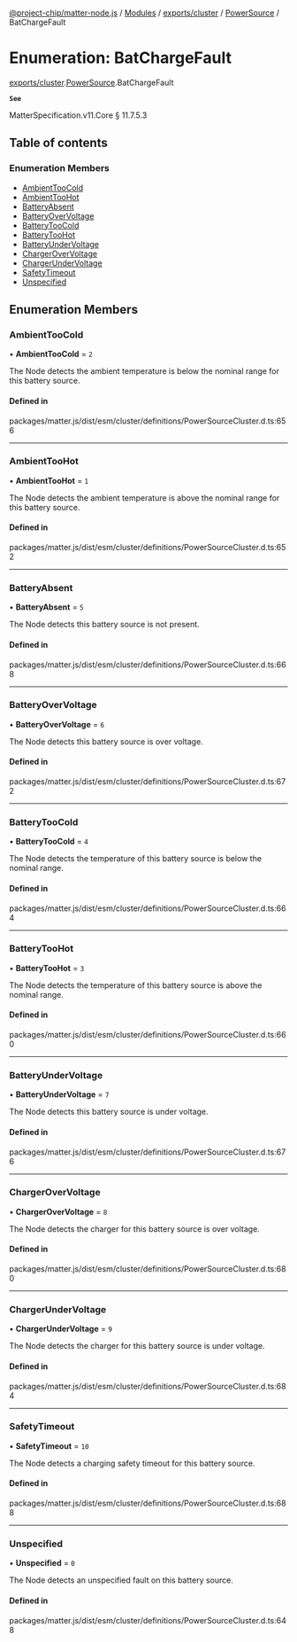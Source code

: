 [@project-chip/matter-node.js](../README.md) / [Modules](../modules.md) / [exports/cluster](../modules/exports_cluster.md) / [PowerSource](../modules/exports_cluster.PowerSource.md) / BatChargeFault

# Enumeration: BatChargeFault

[exports/cluster](../modules/exports_cluster.md).[PowerSource](../modules/exports_cluster.PowerSource.md).BatChargeFault

**`See`**

MatterSpecification.v11.Core § 11.7.5.3

## Table of contents

### Enumeration Members

- [AmbientTooCold](exports_cluster.PowerSource.BatChargeFault.md#ambienttoocold)
- [AmbientTooHot](exports_cluster.PowerSource.BatChargeFault.md#ambienttoohot)
- [BatteryAbsent](exports_cluster.PowerSource.BatChargeFault.md#batteryabsent)
- [BatteryOverVoltage](exports_cluster.PowerSource.BatChargeFault.md#batteryovervoltage)
- [BatteryTooCold](exports_cluster.PowerSource.BatChargeFault.md#batterytoocold)
- [BatteryTooHot](exports_cluster.PowerSource.BatChargeFault.md#batterytoohot)
- [BatteryUnderVoltage](exports_cluster.PowerSource.BatChargeFault.md#batteryundervoltage)
- [ChargerOverVoltage](exports_cluster.PowerSource.BatChargeFault.md#chargerovervoltage)
- [ChargerUnderVoltage](exports_cluster.PowerSource.BatChargeFault.md#chargerundervoltage)
- [SafetyTimeout](exports_cluster.PowerSource.BatChargeFault.md#safetytimeout)
- [Unspecified](exports_cluster.PowerSource.BatChargeFault.md#unspecified)

## Enumeration Members

### AmbientTooCold

• **AmbientTooCold** = ``2``

The Node detects the ambient temperature is below the nominal range for this battery source.

#### Defined in

packages/matter.js/dist/esm/cluster/definitions/PowerSourceCluster.d.ts:656

___

### AmbientTooHot

• **AmbientTooHot** = ``1``

The Node detects the ambient temperature is above the nominal range for this battery source.

#### Defined in

packages/matter.js/dist/esm/cluster/definitions/PowerSourceCluster.d.ts:652

___

### BatteryAbsent

• **BatteryAbsent** = ``5``

The Node detects this battery source is not present.

#### Defined in

packages/matter.js/dist/esm/cluster/definitions/PowerSourceCluster.d.ts:668

___

### BatteryOverVoltage

• **BatteryOverVoltage** = ``6``

The Node detects this battery source is over voltage.

#### Defined in

packages/matter.js/dist/esm/cluster/definitions/PowerSourceCluster.d.ts:672

___

### BatteryTooCold

• **BatteryTooCold** = ``4``

The Node detects the temperature of this battery source is below the nominal range.

#### Defined in

packages/matter.js/dist/esm/cluster/definitions/PowerSourceCluster.d.ts:664

___

### BatteryTooHot

• **BatteryTooHot** = ``3``

The Node detects the temperature of this battery source is above the nominal range.

#### Defined in

packages/matter.js/dist/esm/cluster/definitions/PowerSourceCluster.d.ts:660

___

### BatteryUnderVoltage

• **BatteryUnderVoltage** = ``7``

The Node detects this battery source is under voltage.

#### Defined in

packages/matter.js/dist/esm/cluster/definitions/PowerSourceCluster.d.ts:676

___

### ChargerOverVoltage

• **ChargerOverVoltage** = ``8``

The Node detects the charger for this battery source is over voltage.

#### Defined in

packages/matter.js/dist/esm/cluster/definitions/PowerSourceCluster.d.ts:680

___

### ChargerUnderVoltage

• **ChargerUnderVoltage** = ``9``

The Node detects the charger for this battery source is under voltage.

#### Defined in

packages/matter.js/dist/esm/cluster/definitions/PowerSourceCluster.d.ts:684

___

### SafetyTimeout

• **SafetyTimeout** = ``10``

The Node detects a charging safety timeout for this battery source.

#### Defined in

packages/matter.js/dist/esm/cluster/definitions/PowerSourceCluster.d.ts:688

___

### Unspecified

• **Unspecified** = ``0``

The Node detects an unspecified fault on this battery source.

#### Defined in

packages/matter.js/dist/esm/cluster/definitions/PowerSourceCluster.d.ts:648
